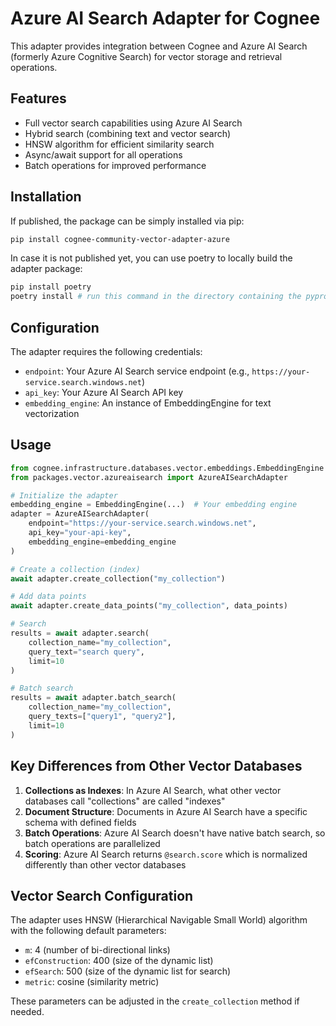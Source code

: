 # Azure AI Search Adapter for Cognee

This adapter provides integration between Cognee and Azure AI Search (formerly Azure Cognitive Search) for vector storage and retrieval operations.

## Features

- Full vector search capabilities using Azure AI Search
- Hybrid search (combining text and vector search)
- HNSW algorithm for efficient similarity search
- Async/await support for all operations
- Batch operations for improved performance

## Installation

If published, the package can be simply installed via pip:

```bash
pip install cognee-community-vector-adapter-azure
```

In case it is not published yet, you can use poetry to locally build the adapter package:

```bash
pip install poetry
poetry install # run this command in the directory containing the pyproject.toml file
```

## Configuration

The adapter requires the following credentials:
- `endpoint`: Your Azure AI Search service endpoint (e.g., `https://your-service.search.windows.net`)
- `api_key`: Your Azure AI Search API key
- `embedding_engine`: An instance of EmbeddingEngine for text vectorization

## Usage

```python
from cognee.infrastructure.databases.vector.embeddings.EmbeddingEngine import EmbeddingEngine
from packages.vector.azureaisearch import AzureAISearchAdapter

# Initialize the adapter
embedding_engine = EmbeddingEngine(...)  # Your embedding engine
adapter = AzureAISearchAdapter(
    endpoint="https://your-service.search.windows.net",
    api_key="your-api-key",
    embedding_engine=embedding_engine
)

# Create a collection (index)
await adapter.create_collection("my_collection")

# Add data points
await adapter.create_data_points("my_collection", data_points)

# Search
results = await adapter.search(
    collection_name="my_collection",
    query_text="search query",
    limit=10
)

# Batch search
results = await adapter.batch_search(
    collection_name="my_collection",
    query_texts=["query1", "query2"],
    limit=10
)
```

## Key Differences from Other Vector Databases

1. **Collections as Indexes**: In Azure AI Search, what other vector databases call "collections" are called "indexes"
2. **Document Structure**: Documents in Azure AI Search have a specific schema with defined fields
3. **Batch Operations**: Azure AI Search doesn't have native batch search, so batch operations are parallelized
4. **Scoring**: Azure AI Search returns `@search.score` which is normalized differently than other vector databases

## Vector Search Configuration

The adapter uses HNSW (Hierarchical Navigable Small World) algorithm with the following default parameters:
- `m`: 4 (number of bi-directional links)
- `efConstruction`: 400 (size of the dynamic list)
- `efSearch`: 500 (size of the dynamic list for search)
- `metric`: cosine (similarity metric)

These parameters can be adjusted in the `create_collection` method if needed.
